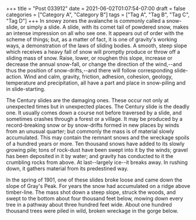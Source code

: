 +++
title = "Post 033912"
date = 2021-06-02T01:07:54-07:00
draft = false
categories = ["Category A", "Category B"]
tags = ["Tag A", "Tag B", "Tag C", "Tag D"]
+++
In snowy zones the avalanche is commonly called a snow-slide, or simply a slide. A slide, with its comet tail of powdered snow, makes an intense impression on all who see one. It appears out of order with the scheme of things; but, as a matter of fact, it is one of gravity's working ways, a demonstration of the laws of sliding bodies. A smooth, steep slope which receives a heavy fall of snow will promptly produce or throw off a sliding mass of snow. Raise, lower, or roughen this slope, increase or decrease the annual snow-fall, or change the direction of the wind,--and thus the position of snow-drifts,--and there will follow corresponding slide-action. Wind and calm, gravity, friction, adhesion, cohesion, geology, temperature and precipitation, all have a part and place in snow-piling and in slide-starting.

The Century slides are the damaging ones. These occur not only at unexpected times but in unexpected places. The Century slide is the deadly one. It usually comes down a course not before traversed by a slide, and sometimes crashes through a forest or a village. It may be produced by a record-breaking snow or by snow-drifts formed in new places by winds from an unusual quarter; but commonly the mass is of material slowly accumulated. This may contain the remnant snows and the wreckage spoils of a hundred years or more. Ten thousand snows have added to its slowly growing pile; tons of rock-dust have been swept into it by the winds; gravel has been deposited in it by water; and gravity has conducted to it the crumbling rocks from above. At last--largely ice--it breaks away. In rushing down, it gathers material from its predestined way.

In the spring of 1901, one of these slides broke loose and came down the slope of Gray's Peak. For years the snow had accumulated on a ridge above timber-line. The mass shot down a steep slope, struck the woods, and swept to the bottom about four thousand feet below, mowing down every tree in a pathway about three hundred feet wide. About one hundred thousand trees were piled in wild, broken wreckage in the gorge below.
